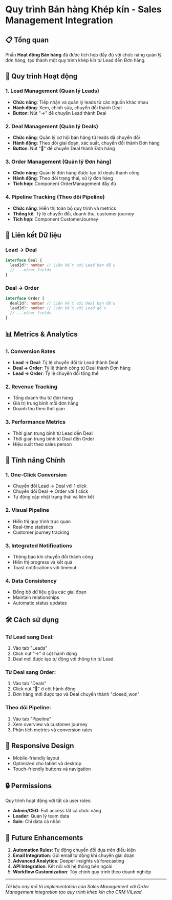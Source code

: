 # Quy trình Bán hàng Khép kín - Sales Management Integration

## 📋 Tổng quan

Phần **Hoạt động Bán hàng** đã được tích hợp đầy đủ với chức năng quản lý đơn hàng, tạo thành một quy trình khép kín từ Lead đến Đơn hàng.

## 🔄 Quy trình Hoạt động

### 1. Lead Management (Quản lý Leads)
- **Chức năng**: Tiếp nhận và quản lý leads từ các nguồn khác nhau
- **Hành động**: Xem, chỉnh sửa, chuyển đổi thành Deal
- **Button**: Nút "→" để chuyển Lead thành Deal

### 2. Deal Management (Quản lý Deals)  
- **Chức năng**: Quản lý cơ hội bán hàng từ leads đã chuyển đổi
- **Hành động**: Theo dõi giai đoạn, xác suất, chuyển đổi thành Đơn hàng
- **Button**: Nút "🛒" để chuyển Deal thành Đơn hàng

### 3. Order Management (Quản lý Đơn hàng)
- **Chức năng**: Quản lý đơn hàng được tạo từ deals thành công
- **Hành động**: Theo dõi trạng thái, xử lý đơn hàng
- **Tích hợp**: Component OrderManagement đầy đủ

### 4. Pipeline Tracking (Theo dõi Pipeline)
- **Chức năng**: Hiển thị toàn bộ quy trình và metrics
- **Thống kê**: Tỷ lệ chuyển đổi, doanh thu, customer journey
- **Tích hợp**: Component CustomerJourney

## 🔗 Liên kết Dữ liệu

### Lead → Deal
```typescript
interface Deal {
  leadId?: number // Liên kết với Lead ban đầu
  // ...other fields
}
```

### Deal → Order  
```typescript
interface Order {
  dealId?: number // Liên kết với Deal ban đầu
  leadId?: number // Liên kết với Lead gốc
  // ...other fields
}
```

## 📊 Metrics & Analytics

### 1. Conversion Rates
- **Lead → Deal**: Tỷ lệ chuyển đổi từ Lead thành Deal
- **Deal → Order**: Tỷ lệ thành công từ Deal thành Đơn hàng  
- **Lead → Order**: Tỷ lệ chuyển đổi tổng thể

### 2. Revenue Tracking
- Tổng doanh thu từ đơn hàng
- Giá trị trung bình mỗi đơn hàng
- Doanh thu theo thời gian

### 3. Performance Metrics
- Thời gian trung bình từ Lead đến Deal
- Thời gian trung bình từ Deal đến Order
- Hiệu suất theo sales person

## 🎯 Tính năng Chính

### 1. One-Click Conversion
- Chuyển đổi Lead → Deal với 1 click
- Chuyển đổi Deal → Order với 1 click
- Tự động cập nhật trạng thái và liên kết

### 2. Visual Pipeline
- Hiển thị quy trình trực quan
- Real-time statistics
- Customer journey tracking

### 3. Integrated Notifications
- Thông báo khi chuyển đổi thành công
- Hiển thị progress và kết quả
- Toast notifications với timeout

### 4. Data Consistency
- Đồng bộ dữ liệu giữa các giai đoạn
- Maintain relationships
- Automatic status updates

## 🛠️ Cách sử dụng

### Từ Lead sang Deal:
1. Vào tab "Leads"
2. Click nút "→" ở cột hành động
3. Deal mới được tạo tự động với thông tin từ Lead

### Từ Deal sang Order:
1. Vào tab "Deals"  
2. Click nút "🛒" ở cột hành động
3. Đơn hàng mới được tạo và Deal chuyển thành "closed_won"

### Theo dõi Pipeline:
1. Vào tab "Pipeline"
2. Xem overview và customer journey
3. Phân tích metrics và conversion rates

## 📱 Responsive Design

- Mobile-friendly layout
- Optimized cho tablet và desktop
- Touch-friendly buttons và navigation

## 🔒 Permissions

Quy trình hoạt động với tất cả user roles:
- **Admin/CEO**: Full access tất cả chức năng
- **Leader**: Quản lý team data  
- **Sale**: Chỉ data cá nhân

## 🚀 Future Enhancements

1. **Automation Rules**: Tự động chuyển đổi dựa trên điều kiện
2. **Email Integration**: Gửi email tự động khi chuyển giai đoạn
3. **Advanced Analytics**: Deeper insights và forecasting
4. **API Integration**: Kết nối với hệ thống bên ngoài
5. **Workflow Customization**: Tùy chỉnh quy trình theo doanh nghiệp

---
*Tài liệu này mô tả implementation của Sales Management với Order Management integration tạo quy trình khép kín cho CRM ViLead.*
